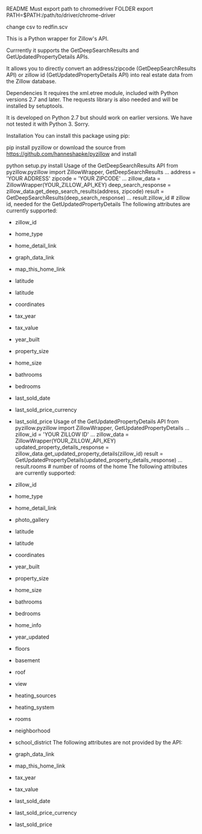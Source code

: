 README
Must export path to chromedriver FOLDER
export PATH=$PATH:/path/to/driver/chrome-driver

change csv to redfin.scv

This is a Python wrapper for Zillow's API.

Currrently it supports the GetDeepSearchResults and GetUpdatedPropertyDetails APIs.

It allows you to directly convert an address/zipcode (GetDeepSearchResults API) or zillow id (GetUpdatedPropertyDetails API) into real estate data from the Zillow database.

Dependencies
It requires the xml.etree module, included with Python versions 2.7 and later. The requests library is also needed and will be installed by setuptools.

It is developed on Python 2.7 but should work on earlier versions. We have not tested it with Python 3. Sorry.

Installation
You can install this package using pip:

pip install pyzillow
or download the source from https://github.com/hanneshapke/pyzillow and install

python setup.py install
Usage of the GetDeepSearchResults API
from pyzillow.pyzillow import ZillowWrapper, GetDeepSearchResults
...
address = 'YOUR ADDRESS'
zipcode = 'YOUR ZIPCODE'
...
zillow_data = ZillowWrapper(YOUR_ZILLOW_API_KEY)
deep_search_response = zillow_data.get_deep_search_results(address, zipcode)
result = GetDeepSearchResults(deep_search_response)
...
result.zillow_id # zillow id, needed for the GetUpdatedPropertyDetails
The following attributes are currently supported:

- zillow_id
- home_type
- home_detail_link
- graph_data_link
- map_this_home_link
- latitude
- latitude
- coordinates
- tax_year
- tax_value
- year_built
- property_size
- home_size
- bathrooms
- bedrooms
- last_sold_date
- last_sold_price_currency
- last_sold_price
Usage of the GetUpdatedPropertyDetails API
from pyzillow.pyzillow import ZillowWrapper, GetUpdatedPropertyDetails
...
zillow_id = 'YOUR ZILLOW ID'
...
zillow_data = ZillowWrapper(YOUR_ZILLOW_API_KEY)
updated_property_details_response = zillow_data.get_updated_property_details(zillow_id)
result = GetUpdatedPropertyDetails(updated_property_details_response)
...
result.rooms # number of rooms of the home
The following attributes are currently supported:

- zillow_id
- home_type
- home_detail_link
- photo_gallery
- latitude
- latitude
- coordinates
- year_built
- property_size
- home_size
- bathrooms
- bedrooms
- home_info
- year_updated
- floors
- basement
- roof
- view
- heating_sources
- heating_system
- rooms
- neighborhood
- school_district
The following attributes are not provided by the API:

- graph_data_link
- map_this_home_link
- tax_year
- tax_value
- last_sold_date
- last_sold_price_currency
- last_sold_price
